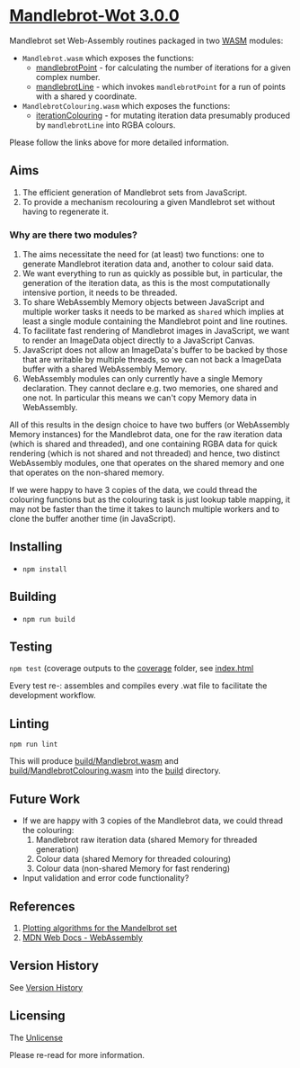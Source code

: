 # [Mandlebrot-Wot 3.0.0](https://github.com/chrisdenman/mandlebrot-wot)

Mandlebrot set Web-Assembly routines packaged in two [WASM](https://webassembly.org/) modules:

- `Mandlebrot.wasm` which exposes the functions:
    - [mandlebrotPoint](src/Mandlebrot.wat) - for calculating the number of iterations for a given complex number.
    - [mandlebrotLine](src/Mandlebrot.wat) - which invokes `mandlebrotPoint` for a run of points with a shared y
      coordinate.
- `MandlebrotColouring.wasm` which exposes the functions:
    - [iterationColouring](src/MandlebrotColouring.wat) - for mutating iteration data presumably produced
      by `mandlebrotLine` into RGBA colours.

Please follow the links above for more detailed information.

## Aims

1. The efficient generation of Mandlebrot sets from JavaScript.
2. To provide a mechanism recolouring a given Mandlebrot set without having to regenerate it.

### Why are there two modules?

1. The aims necessitate the need for (at least) two functions: one to generate Mandlebrot iteration data and, another to
   colour said data.
2. We want everything to run as quickly as possible but, in particular, the generation of the iteration data, as this is
   the most computationally intensive portion, it needs to be threaded.
3. To share WebAssembly Memory objects between JavaScript and multiple worker tasks it needs to be marked as `shared`
   which implies at least a single module containing the Mandlebrot point and line routines.
4. To facilitate fast rendering of Mandlebrot images in JavaScript, we want to render an ImageData object directly to a
   JavaScript Canvas.
5. JavaScript does not allow an ImageData's buffer to be backed by those that are writable by multiple threads, so we
   can
   not back a ImageData buffer with a shared WebAssembly Memory.
6. WebAssembly modules can only currently have a single Memory declaration. They cannot declare e.g. two memories, one
   shared and one not. In particular this means we can't copy Memory data in WebAssembly.

All of this results in the design choice to have two buffers (or WebAssembly Memory instances)
for the Mandlebrot data, one for the raw iteration data (which is shared and threaded), and one containing RGBA data for
quick rendering (which is not shared and not threaded) and hence, two distinct WebAssembly modules, one that operates on
the shared memory and one that operates on the non-shared memory.

If we were happy to have 3 copies of the data, we could thread the colouring functions but as the colouring task is just
lookup table mapping, it may not be faster than the time it takes to launch multiple workers and to clone the buffer
another time (in JavaScript).

## Installing

- `npm install`

## Building

- `npm run build`

## Testing

`npm test` (coverage outputs to the [coverage](coverage) folder, see [index.html](./coverage/lcov-report/index.html)

Every test re-: assembles and compiles every .wat file to facilitate the development workflow.

## Linting

`npm run lint`

This will produce [build/Mandlebrot.wasm](build/Mandlebrot.wasm)
and [build/MandlebrotColouring.wasm](build/MandlebrotColouring.wasm) into the [build](./build) directory.

## Future Work

- If we are happy with 3 copies of the Mandlebrot data, we could thread the colouring:
    1. Mandlebrot raw iteration data (shared Memory for threaded generation)
    2. Colour data (shared Memory for threaded colouring)
    3. Colour data (non-shared Memory for fast rendering)
- Input validation and error code functionality?

## References

1. [Plotting algorithms for the Mandelbrot set](https://en.wikipedia.org/wiki/Plotting_algorithms_for_the_Mandelbrot_set)
2. [MDN Web Docs - WebAssembly ](https://developer.mozilla.org/en-US/docs/WebAssembly)

## Version History

See [Version History](./VERSIONS.md)

## Licensing

The [Unlicense](https://unlicense.org/)

Please re-read for more information.